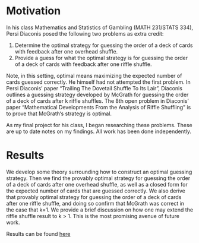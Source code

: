 # Motivation

In his class Mathematics and Statistics of Gambling (MATH 231/STATS 334), Persi Diaconis posed the following two problems as extra credit:

1. Determine the optimal strategy for guessing the order of a deck of cards with feedback after one overhead shuffle.
2. Provide a guess for what the optimal strategy is for guessing the order of a deck of cards with feedback after one riffle shuffle. 

Note, in this setting, optimal means maximizing the expected number of cards guessed correctly. He himself had not attempted the first problem. In Persi Diaconis’ paper “Trailing The Dovetail Shuffle To Its Lair”, Diaconis outlines a guessing strategy developed by McGrath for guessing the order of a deck of cards after k riffle shuffles. The 8th open problem in Diaconis’ paper “Mathematical Developments From the Analysis of Riffle Shuffling” is to prove that McGrath‘s strategy is optimal.

As my final project for his class, I began researching these problems. These are up to date notes on my findings. All work has been done independently.


# Results

We develop some theory surrounding how to construct an optimal guessing strategy. Then we find the provably optimal strategy for guessing the order of a deck of cards after one overhead shuffle, as well as a closed form for the expected number of cards that are guessed correctly. We also derive that provably optimal strategy for guessing the order of a deck of cards after one riffle shuffle, and doing so confirm that McGrath was correct in the case that k=1. We provide a brief discussion on how one may extend the riffle shuffle result to k > 1. This is the most promising avenue of future work. 


Results can be found [here](https://github.com/AnavSood/Card-Shuffling/blob/master/Notes%20on%20Optimal%20Guessing%20Strategies%20for%20a%20Shuffled%20Deck%20of%20Cards.pdf)
